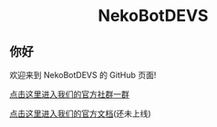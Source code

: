 <div align="center">

# NekoBotDEVS

</div>

## 你好

欢迎来到 NekoBotDEVS 的 GitHub 页面!

[点击这里进入我们的官方社群一群](https://qm.qq.com/q/iYgtqyfo78)

[点击这里进入我们的官方文档](https://nekobotdevs.github.io)(还未上线)